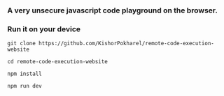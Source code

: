 ### A very unsecure javascript code playground on the browser.

### Run it on your device

```
git clone https://github.com/KishorPokharel/remote-code-execution-website

cd remote-code-execution-website

npm install

npm run dev
```